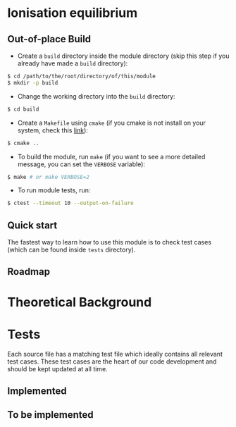 # Ionisation equilibrium
<!--
  Module description
-->

## Out-of-place Build
- Create a `build` directory inside the module directory (skip this
  step if you already have made a `build` directory):
```bash
$ cd /path/to/the/root/directory/of/this/module
$ mkdir -p build
```

- Change the working directory into the `build` directory:
```bash
$ cd build
```

- Create a `Makefile` using `cmake` (if you cmake is not install on
  your system, check this [link](https://cmake.org/install/)):
```bash
$ cmake ..
```

- To build the module, run `make` (if you want to see a more detailed
  message, you can set the `VERBOSE` variable):
```bash
$ make # or make VERBOSE=2
```

- To run module tests, run:
```bash
$ ctest --timeout 10 --output-on-failure
```

## Quick start
The fastest way to learn how to use this module is to check test cases
(which can be found inside `tests` directory).

## Roadmap
<!--
- [x] Implemented feature
  - [x] sub-feature 1
  - [x] sub-feature 2
  - [x] sub-feature 3
- [w] WIP feature
  - [x] sub-feature 1
  - [ ] sub-feature 2 (Expected implementation date)
- [ ] To be implemented feature
  - [ ] sub-feature 1 (Expected implementation date)
  - [ ] sub-feature 2 (Expected implementation date)
-->


# Theoretical Background
<!-- Relevant equations and algorithms -->


# Tests
Each source file has a matching test file which ideally contains
all relevant test cases. These test cases are the heart of our
code development and should be kept updated at all time.

## Implemented
<!--
  Summary of already implemented test cases:
  ### Test title (link to the test file and line)
  Short description
  [Reference]
-->

## To be implemented
<!--
  Summary of to be implemented test cases:
  ### Test title
  Short description
  Expected implementation date
  [Reference]
-->
